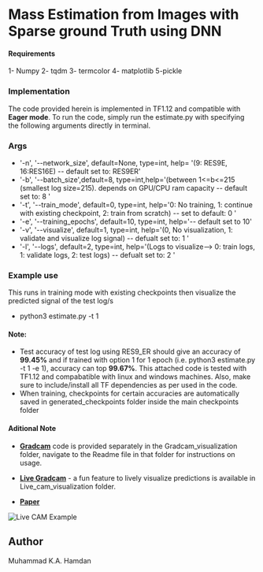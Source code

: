 
# Mass Estimation from Images with Sparse ground Truth using DNN
#### Requirements
1- Numpy 2- tqdm 3- termcolor 4- matplotlib 5-pickle

### Implementation
The code provided herein is implemented in TF1.12 and compatible with **Eager mode**.
To run the code, simply run the estimate.py with specifying the following arguments directly in terminal.

### Args
* '-n', '--network_size', default=None, type=int, help= '(9: RES9E, 16:RES16E) -- default set to: RES9ER'
* '-b', '--batch_size',default=8, type=int,help='(between 1<=b<=215 (smallest log size=215). depends on GPU/CPU ram capacity -- default set to: 8 '
* '-t', '--train_mode', default=0, type=int, help='0: No training, 1: continue with existing checkpoint, 2: train from scratch) -- set to default: 0 '
* '-e', '--training_epochs', default=10, type=int, help='-- default set to 10'
* '-v', '--visualize', default=1, type=int, help='(0, No visualization, 1: validate and visualize log signal) -- defualt set to: 1 '
* '-l', '--logs', default=2, type=int, help='(Logs to visualize--> 0: train logs, 1: validate logs, 2: test logs) -- defualt set to: 2 '

### Example use  
This runs in training mode with existing checkpoints then visualize the predicted signal of the test log/s
 - python3 estimate.py -t 1


#### Note:
* Test accuracy of test log using RES9_ER should give an accuracy of **99.45%** and if trained with option 1 for 1 epoch (i.e. python3 estimate.py -t 1 -e 1), accuracy can top **99.67%**. This attached code is tested with TF1.12 and compabatible with linux and windows machines. Also, make sure to include/install all TF dependencies as per used in the code.
* When training, checkpoints for certain accuracies are automatically saved in generated_checkpoints folder inside the main checkpoints folder

#### Aditional Note
* [**Gradcam**](Gradcam_visualization/) code is provided separately in the Gradcam_visualization folder, navigate to the Readme file in that folder for instructions on usage.
* [**Live Gradcam**](Live_cam_visualization/) - a fun feature to lively visualize predictions is available in Live_cam_visualization folder.

* [**Paper**](https://arxiv.org/abs/1908.04387) 


![*Live CAM Example*](example_live_cam.gif)
## Author
Muhammad K.A. Hamdan
